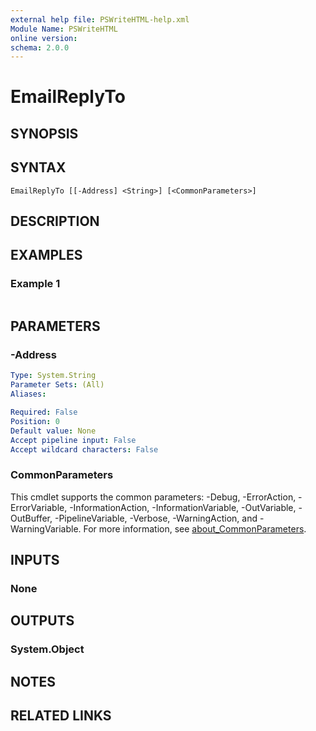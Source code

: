 ```yaml
---
external help file: PSWriteHTML-help.xml
Module Name: PSWriteHTML
online version:
schema: 2.0.0
---
```


# EmailReplyTo

## SYNOPSIS


## SYNTAX

```
EmailReplyTo [[-Address] <String>] [<CommonParameters>]
```

## DESCRIPTION


## EXAMPLES

### Example 1
```powershell

```



## PARAMETERS

### -Address


```yaml
Type: System.String
Parameter Sets: (All)
Aliases:

Required: False
Position: 0
Default value: None
Accept pipeline input: False
Accept wildcard characters: False
```

### CommonParameters
This cmdlet supports the common parameters: -Debug, -ErrorAction, -ErrorVariable, -InformationAction, -InformationVariable, -OutVariable, -OutBuffer, -PipelineVariable, -Verbose, -WarningAction, and -WarningVariable. For more information, see [about_CommonParameters](http://go.microsoft.com/fwlink/?LinkID=113216).

## INPUTS

### None

## OUTPUTS

### System.Object
## NOTES

## RELATED LINKS
